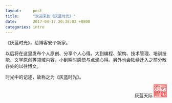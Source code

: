 ```yaml
---
layout:     post
title:      "欢迎来到《灰蓝时光》"
date:       2017-04-17 20:38:02 +0800
categories: intro
---
```


《灰蓝时光》，给博客安个新家。


以后将在这里发布个人原创、分享个人心得。大到编程、架构、技术管理、培训技能、文学原创等领域内容，小到瞬时感悟与点滴心得。另外也会陆续迁入之前分散各处的以往博文。

时光中的记述，故称之为《灰蓝时光》。

<div style="float:right">灰蓝天际  <img src="/assets/hltj.png" alt="灰蓝天际" /></div>
